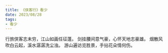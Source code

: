 ```yaml
---
title: 《侠客行》看少
date: 2023/08/28
tags:
- 看少
---
```

行旅侠客志未穷，江山如画任征蓬。
剑挂腰间意气豪，心怀天地志豪雄。
烟散风吹白云起，溪水潺潺洗尘浊。
游山遍访览胜景，手拈花朵情何伤。
